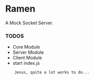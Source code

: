 # Ramen
A Mock Socket Server.

### TODOS
- Core Module
- Server Module
- Client Module
- start index.js
```
    Jesus, quite a lot works to do...
```

